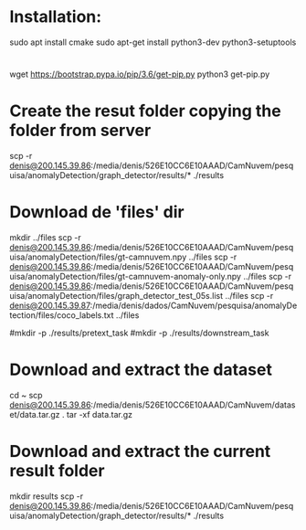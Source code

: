 # Installation: 
sudo apt install cmake
sudo apt-get install python3-dev python3-setuptools

# 
wget https://bootstrap.pypa.io/pip/3.6/get-pip.py
python3 get-pip.py


# Create the resut folder copying the folder from server
scp -r denis@200.145.39.86:/media/denis/526E10CC6E10AAAD/CamNuvem/pesquisa/anomalyDetection/graph_detector/results/* ./results

# Download de 'files' dir
mkdir ../files
scp -r denis@200.145.39.86:/media/denis/526E10CC6E10AAAD/CamNuvem/pesquisa/anomalyDetection/files/gt-camnuvem.npy ../files
scp -r denis@200.145.39.86:/media/denis/526E10CC6E10AAAD/CamNuvem/pesquisa/anomalyDetection/files/gt-camnuvem-anomaly-only.npy ../files
scp -r denis@200.145.39.86:/media/denis/526E10CC6E10AAAD/CamNuvem/pesquisa/anomalyDetection/files/graph_detector_test_05s.list ../files
scp -r denis@200.145.39.87:/media/denis/dados/CamNuvem/pesquisa/anomalyDetection/files/coco_labels.txt ../files


#mkdir -p ./results/pretext_task
#mkdir -p ./results/downstream_task

# Download and extract the dataset
cd ~
scp denis@200.145.39.86:/media/denis/526E10CC6E10AAAD/CamNuvem/dataset/data.tar.gz .
tar -xf data.tar.gz

# Download and extract the current result folder
mkdir results
scp -r denis@200.145.39.86:/media/denis/526E10CC6E10AAAD/CamNuvem/pesquisa/anomalyDetection/graph_detector/results/* ./results

